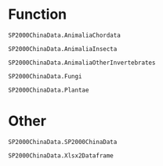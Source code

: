 # Function
```@docs
SP2000ChinaData.AnimaliaChordata
```
```@docs
SP2000ChinaData.AnimaliaInsecta
```
```@docs
SP2000ChinaData.AnimaliaOtherInvertebrates
```
```@docs
SP2000ChinaData.Fungi
```
```@docs
SP2000ChinaData.Plantae
```
# Other
```@docs
SP2000ChinaData.SP2000ChinaData
```
```@docs
SP2000ChinaData.Xlsx2Dataframe
```